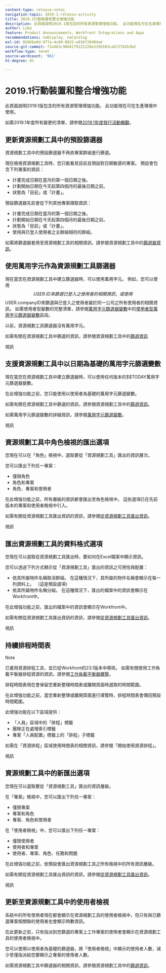 ```yaml
---
content-type: release-notes
navigation-topic: 2019-1-release-activity
title: 2019.1行動裝置和整合增強功能
description: 此頁面說明2019.1版包含的所有資源管理增強功能。 此功能現在可在生產環境中使用。
author: Luke
feature: Product Announcements, Workfront Integrations and Apps
recommendations: noDisplay, noCatalog
exl-id: 6b86ba0d-977a-4c89-8832-e81bf28d9dad
source-git-commit: f1e463c90641f9221228e335b583cab72762b3bd
workflow-type: tm+mt
source-wordcount: '961'
ht-degree: 0%

---
```


# 2019.1行動裝置和整合增強功能

此頁面說明2019.1版包含的所有資源管理增強功能。 此功能現在可在生產環境中使用。

如需2019.1年度所有變更的清單，請參閱[2019.1年度發行活動概觀](../../../../product-announcements/product-releases/quarterly-release-archive/2019.1-release-activity/2019-1-release-activity-overview.md)。

## 更新資源規劃工具中的預設篩選器

資源規劃工具中的預設篩選器不再依專案群組進行篩選。

現在檢視資源規劃工具時，您只能看見目前且預設對日期敏感的專案。 預設會包含下列專案的資訊：

* 計畫完成日期在當月的第一個日期之後。
* 計劃開始日期在今天起第四個月的最後日期之前。
* 狀態為「目前」或「計畫」。

預設篩選器先前會從下列其他專案擷取資訊：

* 計畫完成日期在當月的第一個日期之後。
* 計劃開始日期在今天起第四個月的最後日期之前。
* 狀態為「目前」或「計畫」。
* 使用與已登入使用者之主群組相符的群組。

如需將篩選器套用至資源規劃工具的相關資訊，請參閱資源規劃工具中的[篩選器資訊](../../../../resource-mgmt/resource-planning/filter-resource-planner.md)。

## 使用萬用字元作為資源規劃工具篩選器

現在當您在資源規劃工具中建立篩選器時，可以使用萬用字元。 例如，您可以使用$$USER.ID來篩選已登入之使用者的相關資訊，或使用$$USER.companyID來篩選與已登入之使用者屬於同一公司之所有使用者的相關資訊。 如需使用者型變數的完整清單，請參閱[萬用字元篩選器變數](../../../../reports-and-dashboards/reports/reporting-elements/understand-wildcard-filter-variables.md)中的[使用者型萬用字元篩選器變數](../../../../reports-and-dashboards/reports/reporting-elements/understand-wildcard-filter-variables.md#user-based-variables)區段。

以前，資源規劃工具篩選器沒有萬用字元。

如需有關在資源規劃工具中篩選的資訊，請參閱資源規劃工具中的[篩選資訊](../../../../resource-mgmt/resource-planning/filter-resource-planner.md)

視訊

## 支援資源規劃工具中以日期為基礎的萬用字元篩選變數

現在當您在資源規劃工具中建立篩選器時，可以使用任何版本的$$TODAY萬用字元篩選器變數。

在此增強功能之前，您只能使用以使用者為基礎的萬用字元篩選變數。

如需有關在資源規劃工具中篩選的資訊，請參閱資源規劃工具中的[篩選資訊](../../../../resource-mgmt/resource-planning/filter-resource-planner.md)。

如需萬用字元篩選變數的詳細資訊，請參閱[萬用字元篩選變數](../../../../reports-and-dashboards/reports/reporting-elements/understand-wildcard-filter-variables.md)。

視訊

## 資源規劃工具中角色檢視的匯出選項

您現在可以在「角色」檢視中，選取要從「資源規劃工具」匯出的資訊層次。

您可以匯出下列任一專案：

* 僅限角色
* 角色和專案
* 角色、專案和使用者

在此增強功能之前，所有層級的資訊都會匯出至角色檢視中。 這些選項已在先前版本的專案和使用者檢視中引入。

如需有關從資源規劃工具匯出資訊的資訊，請參閱[從資源規劃工具匯出資訊](../../../../resource-mgmt/resource-planning/export-resource-planner.md)。

視訊

## 匯出資源規劃工具的資料格式選項

您現在可以選取從資源規劃工具匯出時，要如何在Excel檔案中顯示資訊。

您可以透過下列方式顯示從「資源規劃工具」匯出的資訊之可用性與配置：

* 依其所屬物件名稱取消群組。 在這種情況下，其所屬的物件名稱會顯示在每一列資料上。 （這是預設選項）
* 依其所屬物件名稱分組。 在這種情況下，匯出的檔案中的資訊會顯示在Workfront中。

在此增強功能之前，匯出的檔案中的資訊會顯示在Workfront中。

如需有關從資源規劃工具匯出資訊的資訊，請參閱[從資源規劃工具匯出資訊](../../../../resource-mgmt/resource-planning/export-resource-planner.md)。

視訊

## 持續排程時間表

>[!NOTE]
>
>已棄用資源排程工具，並已從Workfront的23.1版本中移除。 如需有關使用工作負載平衡器排程資源的資訊，請參閱[工作負載平衡器概覽](../../../../resource-mgmt/workload-balancer/overview-workload-balancer.md)。

排程時間表現在會保留您重新整理時間表或離開頁面時選取的時間範圍。

在此增強功能之前，當您重新整理或離開頁面進行導覽時，排程時間表會傳回預設時間範圍。

此增強功能在以下區域提供：

* 「人員」區域中的「排程」標籤
* 團隊正在處理索引標籤
* 專案「人員配置」標籤上的「排程」子標籤

如需在「資源排程」區域使用時間表的相關資訊，請參閱「開始使用資源排程」。

視訊

## 資源規劃工具中的新匯出選項

您現在可以選取要從「資源規劃工具」匯出的資訊層級。

在「專案」檢視中，您可以匯出下列任一專案：

* 僅限專案
* 專案和角色
* 專案、角色和使用者

在「使用者檢視」中，您可以匯出下列任一專案：

* 僅限使用者
* 使用者和專案
* 使用者、專案、角色、任務和問題

在此增強功能之前，依預設會匯出資源規劃工具之所有檢視中的所有資訊層級。

如需有關從資源規劃工具匯出資訊的資訊，請參閱[從資源規劃工具匯出資訊](../../../../resource-mgmt/resource-planning/export-resource-planner.md)。

視訊

## 更新至資源規劃工具中的使用者檢視

系統中的所有使用者現在都會顯示在資源規劃工具的使用者檢視中，但只有與已篩選專案相關聯的使用者也會顯示時數資訊。

在此更新之前，只有指派到您篩選的專案上工作專案的使用者會顯示在資源規劃工具的使用者檢視中。

您可以使用以使用者為基礎的篩選器，將「使用者檢視」中顯示的使用者人數，減少至僅指派給您要顯示之專案的使用者人數。

如需資源規劃工具中篩選器的相關資訊，請參閱資源規劃工具中的[篩選資訊](../../../../resource-mgmt/resource-planning/filter-resource-planner.md)。
